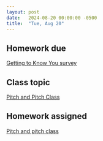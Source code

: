 ```yaml
---
layout: post
date:   2024-08-20 00:00:00 -0500
title:  "Tue, Aug 20"
---
```



## Homework due

[Getting to Know You survey](https://forms.office.com/Pages/ResponsePage.aspx?id=VXKFnlffR0ygwAVGRgOAy-R6DEGoI95Pu0sh7qW5mvpURDk0UUE5SEtJNFJGWlk0OElGSFNINUNaSC4u)

## Class topic

[Pitch and Pitch Class](https://viva.pressbooks.pub/openmusictheory/chapter/pitch-and-pitch-class/)

## Homework assigned

[Pitch and pitch class](https://viva.pressbooks.pub/openmusictheory/chapter/pitch-and-pitch-class/#assignments)
